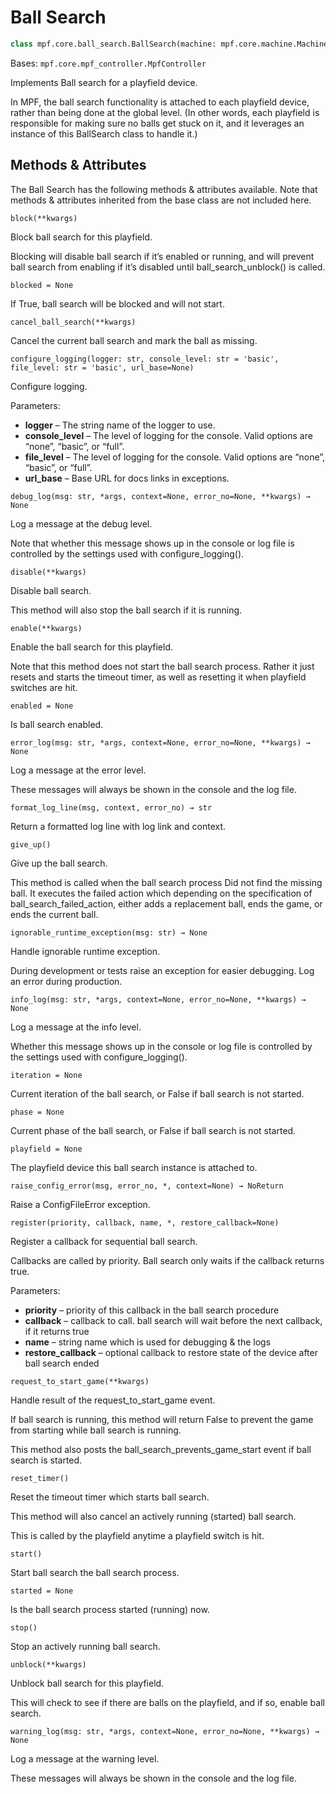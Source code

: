 
# Ball Search

``` python
class mpf.core.ball_search.BallSearch(machine: mpf.core.machine.MachineController, playfield: Playfield)
```

Bases: `mpf.core.mpf_controller.MpfController`

Implements Ball search for a playfield device.

In MPF, the ball search functionality is attached to each playfield device, rather than being done at the global level. (In other words, each playfield is responsible for making sure no balls get stuck on it, and it leverages an instance of this BallSearch class to handle it.)

## Methods & Attributes

The Ball Search has the following methods & attributes available. Note that methods & attributes inherited from the base class are not included here.

`block(**kwargs)`

Block ball search for this playfield.

Blocking will disable ball search if it’s enabled or running, and will prevent ball search from enabling if it’s disabled until ball_search_unblock() is called.

`blocked = None`

If True, ball search will be blocked and will not start.

`cancel_ball_search(**kwargs)`

Cancel the current ball search and mark the ball as missing.

`configure_logging(logger: str, console_level: str = 'basic', file_level: str = 'basic', url_base=None)`

Configure logging.

Parameters:

* **logger** – The string name of the logger to use.
* **console_level** – The level of logging for the console. Valid options are “none”, “basic”, or “full”.
* **file_level** – The level of logging for the console. Valid options are “none”, “basic”, or “full”.
* **url_base** – Base URL for docs links in exceptions.

`debug_log(msg: str, *args, context=None, error_no=None, **kwargs) → None`

Log a message at the debug level.

Note that whether this message shows up in the console or log file is controlled by the settings used with configure_logging().

`disable(**kwargs)`

Disable ball search.

This method will also stop the ball search if it is running.

`enable(**kwargs)`

Enable the ball search for this playfield.

Note that this method does not start the ball search process. Rather it just resets and starts the timeout timer, as well as resetting it when playfield switches are hit.

`enabled = None`

Is ball search enabled.

`error_log(msg: str, *args, context=None, error_no=None, **kwargs) → None`

Log a message at the error level.

These messages will always be shown in the console and the log file.

`format_log_line(msg, context, error_no) → str`

Return a formatted log line with log link and context.

`give_up()`

Give up the ball search.

This method is called when the ball search process Did not find the missing ball. It executes the failed action which depending on the specification of ball_search_failed_action, either adds a replacement ball, ends the game, or ends the current ball.

`ignorable_runtime_exception(msg: str) → None`

Handle ignorable runtime exception.

During development or tests raise an exception for easier debugging. Log an error during production.

`info_log(msg: str, *args, context=None, error_no=None, **kwargs) → None`

Log a message at the info level.

Whether this message shows up in the console or log file is controlled by the settings used with configure_logging().

`iteration = None`

Current iteration of the ball search, or False if ball search is not started.

`phase = None`

Current phase of the ball search, or False if ball search is not started.

`playfield = None`

The playfield device this ball search instance is attached to.

`raise_config_error(msg, error_no, *, context=None) → NoReturn`

Raise a ConfigFileError exception.

`register(priority, callback, name, *, restore_callback=None)`

Register a callback for sequential ball search.

Callbacks are called by priority. Ball search only waits if the callback returns true.

Parameters:

* **priority** – priority of this callback in the ball search procedure
* **callback** – callback to call. ball search will wait before the next callback, if it returns true
* **name** – string name which is used for debugging & the logs
* **restore_callback** – optional callback to restore state of the device after ball search ended

`request_to_start_game(**kwargs)`

Handle result of the request_to_start_game event.

If ball search is running, this method will return False to prevent the game from starting while ball search is running.

This method also posts the ball_search_prevents_game_start event if ball search is started.

`reset_timer()`

Reset the timeout timer which starts ball search.

This method will also cancel an actively running (started) ball search.

This is called by the playfield anytime a playfield switch is hit.

`start()`

Start ball search the ball search process.

`started = None`

Is the ball search process started (running) now.

`stop()`

Stop an actively running ball search.

`unblock(**kwargs)`

Unblock ball search for this playfield.

This will check to see if there are balls on the playfield, and if so, enable ball search.

`warning_log(msg: str, *args, context=None, error_no=None, **kwargs) → None`

Log a message at the warning level.

These messages will always be shown in the console and the log file.

